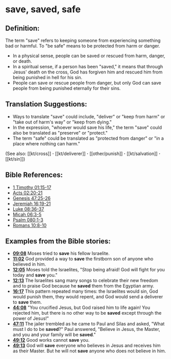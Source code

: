 # save, saved, safe #

## Definition: ##

The term "save" refers to keeping someone from experiencing something bad or harmful. To "be safe" means to be protected from harm or danger.

* In a physical sense, people can be saved or rescued from harm, danger, or death.
* In a spiritual sense, if a person has been "saved," it means that through Jesus' death on the cross, God has forgiven him and rescued him from being punished in hell for his sin.
* People can save or rescue people from danger, but only God can save people from being punished eternally for their sins.

## Translation Suggestions: ##

* Ways to translate "save" could include, "deliver" or "keep from harm" or "take out of harm's way" or "keep from dying."
* In the expression, "whoever would save his life," the term "save" could also be translated as "preserve" or "protect."
* The term "safe" could be translated as "protected from danger" or "in a place where nothing can harm."

(See also: [[kt/cross]] **·** [[kt/deliverer]] **·** [[other/punish]] **·** [[kt/salvation]] **·** [[kt/sin]])

## Bible References: ##

* [1 Timothy 01:15-17](en/tn/1ti/help/01/15)
* [Acts 02:20-21](en/tn/act/help/02/20)
* [Genesis 47:25-26](en/tn/gen/help/47/25)
* [Jeremiah 16:19-21](en/tn/jer/help/16/19)
* [Luke 08:36-37](en/tn/luk/help/08/36)
* [Micah 06:3-5](en/tn/mic/help/06/03)
* [Psalm 080:1-3](en/tn/psa/help/80/01)
* [Romans 10:8-10](en/tn/rom/help/10/08)

## Examples from the Bible stories: ##

* __[09:08](en/tn/obs/help/09/08)__ Moses tried to __save__  his fellow Israelite.
* __[11:02](en/tn/obs/help/11/02)__ God provided a way to __save__  the firstborn son of anyone who believed in him.
* __[12:05](en/tn/obs/help/12/05)__ Moses told the Israelites, "Stop being afraid! God will fight for you today and __save__  you."
* __[12:13](en/tn/obs/help/12/13)__ The Israelites sang many songs to celebrate their new freedom and to praise God because he __saved__  them from the Egyptian army.
* __[16:17](en/tn/obs/help/16/17)__ This pattern repeated many times: the Israelites would sin, God would punish them, they would repent, and God would send a deliverer to __save__  them.
* __[44:08](en/tn/obs/help/44/08)__ "You crucified Jesus, but God raised him to life again! You rejected him, but there is no other way to be __saved__  except through the power of Jesus!"
* __[47:11](en/tn/obs/help/47/11)__ The jailer trembled as he came to Paul and Silas and asked, "What must I do to be __saved__?" Paul answered, "Believe in Jesus, the Master, and you and your family will be __saved__."
* __[49:12](en/tn/obs/help/49/12)__ Good works cannot __save__  you.
* __[49:13](en/tn/obs/help/49/13)__ God will __save__  everyone who believes in Jesus and receives him as their Master. But he will not __save__  anyone who does not believe in him.